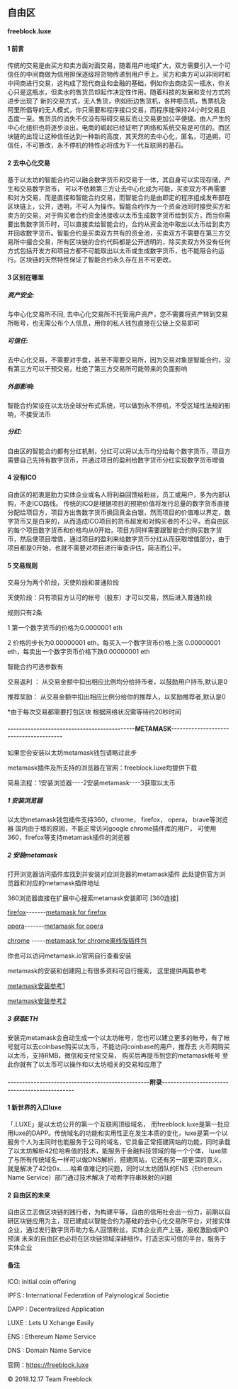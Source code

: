 ##     				      自由区
####  freeblock.luxe 




#### 1 前言

传统的交易是由买方和卖方面对面交易，随着用户地域扩大，双方需要引入一个可信任的中间商做为信用担保逐级将货物传递到用户手上。买方和卖方可以非同时和中间商进行交易，这构成了现代商业和金融的基础，例如你去商店买一瓶水，你关心只是这瓶水，但卖水的售货员却起作决定性作用。随着科技的发展和支付方式的进步出现了 新的交易方式，无人售货，例如街边售货机，各种柜员机，售票机及阿里所倡导的无人模式，你只需要和程序接口交易，而程序能保持24小时交易且态度一至。售货员的消失不仅没有阻碍交易反而让交易更加公平便捷。由人产生的中心化组织也将逐步淡出，电商的崛起已经证明了网络和系统交易是可信的。而区块链的出现让这种信任达到一种新的高度，其天然的去中心化，匿名，可追朔，可信任，不可篡改，永不停机的特性必将成为下一代互联网的基石。



#### 2 去中心化交易

基于以太坊的智能合约可以融合数字货币和交易于一体，其自身可以实现存储，产生和交易数字货币， 可以不依赖第三方让去中心化成为可能，买卖双方不再需要和对方交易，而是直接和智能合约交易，而智能合约是由即定的程序组成发布部在区块链上，公开，透明，不可人为操作。智能合约作为一个资金池同时接受买方和卖方的交易，对于购买者合约资金池接收以太币生成数字货币给到买方，而当你需要出售数字货币时，可以直接卖给智能合约，合约从资金池中取出以太币给到卖方并回收数字货币。智能合约是买卖双方共有的资金池，买卖双方不需要在第三方交易所中撮合交易，所有区块链的合约代码都是公开透明的，除买卖双方外没有任何方式包括开发方和项目方都不可能取出以太币或生成数字货币，也不能阻合约运行。区块链的天然特性保证了智能合约永久存在且不可更改。



#### 3 区别在哪里

##### 资产安全:
与中心化交易所不同, 去中心化交易所不托管用户资产，您不需要将资产转到交易所帐号，也无需公布个人信息，用你的私人钱包直接在公链上交易即可

##### 可信任:
去中心化交易，不需要对手盘，甚至不需要交易所，因为交易对象是智能合约，没有第三方可以干预交易，杜绝了第三方交易所可能带来的负面影响

##### 外部影响:
智能合约架设在以太坊全球分布式系统，可以做到永不停机，不受区域性法规的影响，不接受法币

##### 分红:
自由区的智能合约都有分红机制，分红可以将以太币均分给每个数字货币，项目方需要自己先持有数字货币，并通过项目的盈利给数字货币分红实现数字货币增值



#### 4 没有ICO
自由区的初衷是肋力实体企业或名人将利益回馈给粉丝，员工或用户，多为内部认购，不走ICO路线。
传统的ICO是根据项目的预期价值将发行总量的数字货币直接分配给项目方，项目方出售数字货币换回真金白银，然而项目的价值难以界定，数字货币又是白来的，从而造成ICO项目的货币超发和对购买者的不公平。而自由区的每个项目数字货币和价格均从0开始，项目方同样需要跟智能合约购买数字货币，然后使项目增值，通过项目的盈利来给数字货币分红从而获取增值部分，由于项目都是0开始，也就不需要对项目进行审查评估，简洁而公平。


#### 5 交易规则
交易分为两个阶段，天使阶段和普通阶段

天使阶段：只有项目方认可的帐号（股东）才可以交易，然后进入普通阶段

规则只有2条

1 第一个数字货币的价格为0.0000001 eth

2 价格的步长为0.00000001 eth，每买入一个数字货币价格上涨 0.00000001 eth，每卖出一个数字货币价格下跌0.00000001 eth

智能合约可选参数有

交易返利 ： 从交易金额中扣出相应比例均分给持币者，以鼓励用户持币,默认是0

推荐奖励： 从交易金额中扣出相应比例分给你的推荐人，以奖励推荐者,默认是0

*由于每次交易都需要打包区块 根据网络状况需等待约20秒时间




#### --------------------------------------------METAMASK---------------------------------------

如果您会安装以太坊metamask钱包请略过此步

metamask插件及所支持的浏览器在官网：freeblock.luxe均提供下载

简易流程：1安装浏览器----2安装metamask----3获取以太币

##### 1 安装浏览器

以太坊metamask钱包插件支持360，chrome， firefox， opera， brave等浏览器 国内由于墙的原因，不能正常访问google chrome插件库的用户，  可使用360，firefox等支持metamask插件的浏览器

##### 2 安装metamask
打开浏览器访问插件库找到并安装对应浏览器的metamask插件
此处提供官方浏览器和对应的metamask插件地址

360浏览器直接在扩展中心搜索metamask安装即可 [360连接]

[firefox](https://www.mozilla.org/zh-CN/firefox/)-------[metamask for firefox](https://addons.mozilla.org/zh-CN/firefox/addon/ether-metamask/)

[opera](https://www.opera.com/zh-cn%3EOpera)-------[metamask for opera](https://addons.opera.com/zh-cn/extensions/details/metamask/)

[chrome](https://www.google.cn/chrome) -----[metamask for chrome离线版插件包](https://github.com/freeblockLuxe/Freeblock.luxe/blob/master/metamaskForChrome_v5.0.2.crx)

你也可以访问metamask.io官网自行查看安装

metamask的安装和创建网上有很多资料可自行搜索， 这里提供两篇参考

 [metamask安装参考1](http://www.qukuaiwang.com.cn/news/8841.html)
 
 [metamask安装参考2](https://kuaibao.qq.com/s/20180612G1ICQL00?refer=cp_1026)

##### 3 获取ETH

安装完metamask会自动生成一个以太坊帐号，您也可以建立更多的帐号，有了帐号就可以去coinbase购买以太币，不能访问coinbase的用户，推荐去 火币网购买以太币，支持RMB，微信和支付宝交易，  购买后再提币到您的metamask帐号
至此你就有了以太币可以操作和以太坊相关的交易和应用了



#### -------------------------------------------------附录----------------------------------------------

#### 1 新世界的入口luxe

「.LUXE」是以太坊公开的第一个互联网顶级域名， 而freeblock.luxe是第一批应用luxe的DAPP。传统域名的功能和实用性正在发生本质的变化，luxe是第一个以服务个人为主同时也能服务于公司的域名，它具备正常搭建网站的功能，同时承载了以太坊解析42位哈希值的技术，能服务于金融科技领域的每一个个体， luxe除了与所有传统域名一样可以做DNS解析，搭建网站，它还有另一层更深的意义，就是解决了42位0x……哈希值难记的问题，同时以太坊团队的ENS（Ethereum Name Service）部门通过技术解决了哈希字符串映射的问题


#### 2 自由区的未来

自由区立志做区块链的践行者，为构建平等，自由的信用社会出一份力，前期以自研区块链应用为主，现已建成以智能合约为基础的去中心化交易所平台，对接实体企业，通过发行数字货币助力名人回馈粉丝，实体企业资产上链，股权激励或IPO预演 
未来的自由区也必将在区块链领域深耕细作，打造忠实可信的平台，服务于实体企业



#### 备注

ICO: initial coin offering

IPFS :  International Federation of Palynological Societie

DAPP :  Decentralized Application

LUXE :  Lets U Xchange Easily

ENS :  Ethereum Name Service

DNS :  Domain Name Service


官网：https://freeblock.luxe


© 2018.12.17 Team Freeblock

